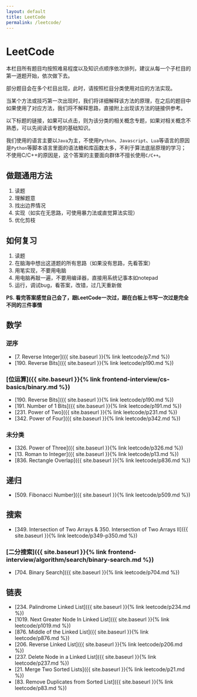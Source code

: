 ```yaml
---
layout: default
title: LeetCode
permalink: /leetcode/
---
```


# LeetCode

本栏目所有题目均按照难易程度以及知识点顺序依次排列，建议从每一个子栏目的第一道题开始，依次做下去。

部分题目会在多个栏目出现，此时，请按照栏目分类使用对应的方法实现。

当某个方法或技巧第一次出现时，我们将详细解释该方法的原理，在之后的题目中如果使用了对应方法，我们将不解释思路，直接附上出现该方法的链接供参考。

以下标题的链接，如果可以点击，则为该分类的相关概念专题，如果对相关概念不熟悉，可以先阅读该专题的基础知识。

我们使用的语言主要以`Java`为主，不使用`Python`、`Javascript`、`Lua`等语言的原因是`Python`等脚本语言里面的语法糖和库函数太多，不利于算法底层原理的学习；不使用C/C++的原因是，这个答案的主要面向群体不擅长使用`C/C++`。


## 做题通用方法
1. 读题
2. 理解题意
3. 找出边界情况
4. 实现（如实在无思路，可使用暴力法或直觉算法实现）
5. 优化剪枝

## 如何复习
1. 读题
2. 在脑海中想出这道题的所有思路（如果没有思路，先看答案）
3. 用笔实现，不要用电脑
4. 用电脑再敲一遍，不要用编译器，直接用系统记事本如notepad
5. 运行，调试bug，看答案，改错，过几天重新做

**PS. 看完答案感觉自己会了，跟LeetCode一次过，跟在白板上书写一次过是完全不同的三件事情**


## 数学

### 逆序
- [7. Reverse Integer]({{ site.baseurl }}{% link leetcode/p7.md %})
- [190. Reverse Bits]({{ site.baseurl }}{% link leetcode/p190.md %})

### [位运算]({{ site.baseurl }}{% link frontend-interview/cs-basics/binary.md %})
- [190. Reverse Bits]({{ site.baseurl }}{% link leetcode/p190.md %})
- [191. Number of 1 Bits]({{ site.baseurl }}{% link leetcode/p191.md %})
- [231. Power of Two]({{ site.baseurl }}{% link leetcode/p231.md %})
- [342. Power of Four]({{ site.baseurl }}{% link leetcode/p342.md %})

### 未分类
- [326. Power of Three]({{ site.baseurl }}{% link leetcode/p326.md %})
- [13. Roman to Integer]({{ site.baseurl }}{% link leetcode/p13.md %})
- [836. Rectangle Overlap]({{ site.baseurl }}{% link leetcode/p836.md %})


## 递归
- [509. Fibonacci Number]({{ site.baseurl }}{% link leetcode/p509.md %})

## 搜索
- [349. Intersection of Two Arrays & 350. Intersection of Two Arrays II]({{ site.baseurl }}{% link leetcode/p349-p350.md %})

### [二分搜索]({{ site.baseurl }}{% link frontend-interview/algorithm/search/binary-search.md %})
- [704. Binary Search]({{ site.baseurl }}{% link leetcode/p704.md %})

## 链表
- [234. Palindrome Linked List]({{ site.baseurl }}{% link leetcode/p234.md %})
- [1019. Next Greater Node In Linked List]({{ site.baseurl }}{% link leetcode/p1019.md %})
- [876. Middle of the Linked List]({{ site.baseurl }}{% link leetcode/p876.md %})
- [206. Reverse Linked List]({{ site.baseurl }}{% link leetcode/p206.md %})
- [237. Delete Node in a Linked List]({{ site.baseurl }}{% link leetcode/p237.md %})
- [21. Merge Two Sorted Lists]({{ site.baseurl }}{% link leetcode/p21.md %})
- [83. Remove Duplicates from Sorted List]({{ site.baseurl }}{% link leetcode/p83.md %})
